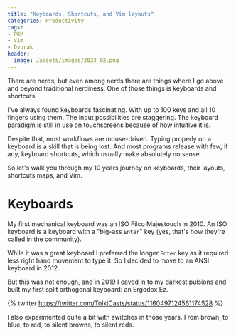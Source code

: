 ```yaml
---
title: "Keyboards, Shortcuts, and Vim layouts"
categories: Productivity
tags:
- PKM
- Vim
- Dvorak
header:
  image: /assets/images/2023_02.png
---
```


There are nerds, but even among nerds there are things where I go above and beyond traditional nerdiness. One of those things is keyboards and shortcuts.

I've always found keyboards fascinating. With up to 100 keys and all 10 fingers using them. The input possibilities are staggering. The keyboard paradigm is still in use on touchscreens because of how intuitive it is.

Despite that, most workflows are mouse-driven. Typing properly on a keyboard is a skill that is being lost. And most programs release with few, if any, keyboard shortcuts, which usually make absolutely no sense.

So let's walk you through my 10 years journey on keyboards, their layouts, shortcuts maps, and Vim.

# Keyboards

My first mechanical keyboard was an ISO Filco Majestouch in 2010. An ISO keyboard is a keyboard with a "big-ass `Enter`" key (yes, that's how they're called in the community).

While it was a great keyboard I preferred the longer `Enter` key as it required less right hand movement to type it. So I decided to move to an ANSI keyboard in 2012.

But this was not enough, and in 2019 I caved in to my darkest pulsions and built my first split orthogonal keyboard: an Ergodox Ez.

{% twitter <https://twitter.com/TolkiCasts/status/1160497124561174528> %}

I also experimented quite a bit with switches in those years. From brown, to blue, to red, to silent browns, to silent reds.
